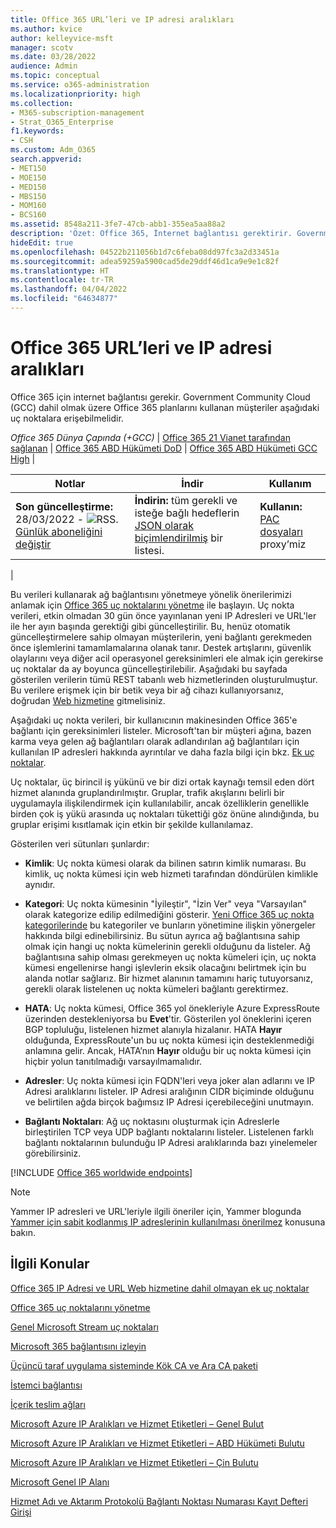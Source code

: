 ```yaml
---
title: Office 365 URL’leri ve IP adresi aralıkları
ms.author: kvice
author: kelleyvice-msft
manager: scotv
ms.date: 03/28/2022
audience: Admin
ms.topic: conceptual
ms.service: o365-administration
ms.localizationpriority: high
ms.collection:
- M365-subscription-management
- Strat_O365_Enterprise
f1.keywords:
- CSH
ms.custom: Adm_O365
search.appverid:
- MET150
- MOE150
- MED150
- MBS150
- MOM160
- BCS160
ms.assetid: 8548a211-3fe7-47cb-abb1-355ea5aa88a2
description: 'Özet: Office 365, İnternet bağlantısı gerektirir. Government Community Cloud (GCC) dahil olmak üzere Office 365 planlarını kullanan müşteriler aşağıdaki uç noktalara erişebilmelidir.'
hideEdit: true
ms.openlocfilehash: 04522b211056b1d7c6feba08dd97fc3a2d33451a
ms.sourcegitcommit: adea59259a5900cad5de29ddf46d1ca9e9e1c82f
ms.translationtype: HT
ms.contentlocale: tr-TR
ms.lasthandoff: 04/04/2022
ms.locfileid: "64634877"
---
```

# <a name="office-365-urls-and-ip-address-ranges"></a>Office 365 URL’leri ve IP adresi aralıkları

Office 365 için internet bağlantısı gerekir. Government Community Cloud (GCC) dahil olmak üzere Office 365 planlarını kullanan müşteriler aşağıdaki uç noktalara erişebilmelidir.
  
*Office 365 Dünya Çapında (+GCC)* \| [Office 365 21 Vianet tarafından sağlanan](urls-and-ip-address-ranges-21vianet.md) \| [Office 365 ABD Hükümeti DoD](microsoft-365-u-s-government-dod-endpoints.md) \| [Office 365 ABD Hükümeti GCC High](microsoft-365-u-s-government-gcc-high-endpoints.md) \|

|Notlar|İndir|Kullanım|
|---|---|---|
|**Son güncelleştirme:** 28/03/2022 - ![RSS.](../media/5dc6bb29-25db-4f44-9580-77c735492c4b.png) [Günlük aboneliğini değiştir](https://endpoints.office.com/version/worldwide?allversions=true&format=rss&clientrequestid=b10c5ed1-bad1-445f-b386-b919946339a7)|**İndirin:** tüm gerekli ve isteğe bağlı hedeflerin [JSON olarak biçimlendirilmiş](https://endpoints.office.com/endpoints/worldwide?clientrequestid=b10c5ed1-bad1-445f-b386-b919946339a7) bir listesi.|**Kullanın:** [PAC dosyaları](managing-office-365-endpoints.md#pacfiles) proxy’miz|
|

Bu verileri kullanarak ağ bağlantısını yönetmeye yönelik önerilerimizi anlamak için [Office 365 uç noktalarını yönetme](managing-office-365-endpoints.md) ile başlayın. Uç nokta verileri, etkin olmadan 30 gün önce yayınlanan yeni IP Adresleri ve URL'ler ile her ayın başında gerektiği gibi güncelleştirilir. Bu, henüz otomatik güncelleştirmelere sahip olmayan müşterilerin, yeni bağlantı gerekmeden önce işlemlerini tamamlamalarına olanak tanır. Destek artışlarını, güvenlik olaylarını veya diğer acil operasyonel gereksinimleri ele almak için gerekirse uç noktalar da ay boyunca güncelleştirilebilir. Aşağıdaki bu sayfada gösterilen verilerin tümü REST tabanlı web hizmetlerinden oluşturulmuştur. Bu verilere erişmek için bir betik veya bir ağ cihazı kullanıyorsanız, doğrudan [Web hizmetine](microsoft-365-ip-web-service.md) gitmelisiniz.

Aşağıdaki uç nokta verileri, bir kullanıcının makinesinden Office 365'e bağlantı için gereksinimleri listeler. Microsoft'tan bir müşteri ağına, bazen karma veya gelen ağ bağlantıları olarak adlandırılan ağ bağlantıları için kullanılan IP adresleri hakkında ayrıntılar ve daha fazla bilgi için bkz. [Ek uç noktalar](additional-office365-ip-addresses-and-urls.md).

Uç noktalar, üç birincil iş yükünü ve bir dizi ortak kaynağı temsil eden dört hizmet alanında gruplandırılmıştır. Gruplar, trafik akışlarını belirli bir uygulamayla ilişkilendirmek için kullanılabilir, ancak özelliklerin genellikle birden çok iş yükü arasında uç noktaları tükettiği göz önüne alındığında, bu gruplar erişimi kısıtlamak için etkin bir şekilde kullanılamaz.

Gösterilen veri sütunları şunlardır:

- **Kimlik**: Uç nokta kümesi olarak da bilinen satırın kimlik numarası. Bu kimlik, uç nokta kümesi için web hizmeti tarafından döndürülen kimlikle aynıdır.

- **Kategori**: Uç nokta kümesinin "İyileştir", "İzin Ver" veya "Varsayılan" olarak kategorize edilip edilmediğini gösterir. [Yeni Office 365 uç nokta kategorilerinde](microsoft-365-network-connectivity-principles.md#new-office-365-endpoint-categories) bu kategoriler ve bunların yönetimine ilişkin yönergeler hakkında bilgi edinebilirsiniz. Bu sütun ayrıca ağ bağlantısına sahip olmak için hangi uç nokta kümelerinin gerekli olduğunu da listeler. Ağ bağlantısına sahip olması gerekmeyen uç nokta kümeleri için, uç nokta kümesi engellenirse hangi işlevlerin eksik olacağını belirtmek için bu alanda notlar sağlarız. Bir hizmet alanının tamamını hariç tutuyorsanız, gerekli olarak listelenen uç nokta kümeleri bağlantı gerektirmez.

- **HATA**: Uç nokta kümesi, Office 365 yol önekleriyle Azure ExpressRoute üzerinden destekleniyorsa bu **Evet**'tir. Gösterilen yol öneklerini içeren BGP topluluğu, listelenen hizmet alanıyla hizalanır. HATA **Hayır** olduğunda, ExpressRoute'un bu uç nokta kümesi için desteklenmediği anlamına gelir. Ancak, HATA’nın **Hayır** olduğu bir uç nokta kümesi için hiçbir yolun tanıtılmadığı varsayılmamalıdır.

- **Adresler**: Uç nokta kümesi için FQDN'leri veya joker alan adlarını ve IP Adresi aralıklarını listeler. IP Adresi aralığının CIDR biçiminde olduğunu ve belirtilen ağda birçok bağımsız IP Adresi içerebileceğini unutmayın.

- **Bağlantı Noktaları**: Ağ uç noktasını oluşturmak için Adreslerle birleştirilen TCP veya UDP bağlantı noktalarını listeler. Listelenen farklı bağlantı noktalarının bulunduğu IP Adresi aralıklarında bazı yinelemeler görebilirsiniz.

[!INCLUDE [Office 365 worldwide endpoints](../includes/office-365-worldwide-endpoints.md)]

> [!NOTE]
> Yammer IP adresleri ve URL'leriyle ilgili öneriler için, Yammer blogunda [Yammer için sabit kodlanmış IP adreslerinin kullanılması önerilmez](https://techcommunity.microsoft.com/t5/Yammer-Blog/Using-hard-coded-IP-addresses-for-Yammer-is-not-recommended/ba-p/276592) konusuna bakın.

## <a name="related-topics"></a>İlgili Konular

[Office 365 IP Adresi ve URL Web hizmetine dahil olmayan ek uç noktalar](additional-office365-ip-addresses-and-urls.md)

[Office 365 uç noktalarını yönetme](managing-office-365-endpoints.md)

[Genel Microsoft Stream uç noktaları](/stream/network-overview#general-microsoft-stream-endpoints)
  
[Microsoft 365 bağlantısını izleyin](./monitor-connectivity.md)

[Üçüncü taraf uygulama sisteminde Kök CA ve Ara CA paketi](../compliance/encryption-office-365-certificate-chains.md)
  
[İstemci bağlantısı](https://support.office.com/article/client-connectivity-4232abcf-4ae5-43aa-bfa1-9a078a99c78b)
  
[İçerik teslim ağları](https://support.office.com/article/content-delivery-networks-0140f704-6614-49bb-aa6c-89b75dcd7f1f)
  
[Microsoft Azure IP Aralıkları ve Hizmet Etiketleri – Genel Bulut](https://www.microsoft.com/download/details.aspx?id=56519)

[Microsoft Azure IP Aralıkları ve Hizmet Etiketleri – ABD Hükümeti Bulutu](https://www.microsoft.com/download/details.aspx?id=57063)

[Microsoft Azure IP Aralıkları ve Hizmet Etiketleri – Çin Bulutu](https://www.microsoft.com/download/details.aspx?id=57062)
  
[Microsoft Genel IP Alanı](https://www.microsoft.com/download/details.aspx?id=53602)

[Hizmet Adı ve Aktarım Protokolü Bağlantı Noktası Numarası Kayıt Defteri Girişi](https://www.iana.org/assignments/service-names-port-numbers/service-names-port-numbers.xhtml)
